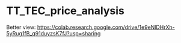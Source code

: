 # TT_TEC_price_analysis

Better view:
https://colab.research.google.com/drive/1e9eNlDHrXh-5yRug1fB_q91duyzsK7fJ?usp=sharing
